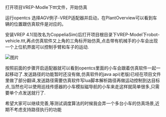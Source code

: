 打开项目VREP-Modle下ttt文件，开始仿真

运行opentcs 选择AGV例子-VREP适配器并启动，在PlantOverview可以看到车辆的位置跟仿真软件是对应的。

安装VREP 4.1(现改名为CoppeliaSim)后打开项目根目录下VREP-Model下robot-vehicle.ttt,再点仿真软件又上角的三角标开始仿真,点击带有机械手的小车会出现一个上位机界面可以控制手臂和车子的运动.

![图片](https://uploader.shimo.im/f/BtKFXjE4ipafvCy1.png!thumbnail)

按照前面的步骤开启适配器就可以看到opentcs里面的小车会跟着仿真软件一起一起移动了.发送路径的功能暂时还没有做,仿真软件的java api(老版)已经在项目文件里做了部分翻译,发送路径需要仿真软件写lua脚本解析路径再做运动控制到达目标点,当然也可以使用巡线传感器的小车模拟磁导航的小车来走这样就简单很多,只需要单个点发送就行了.

希望大家可以继续完善,等测试调度算法的时候我会弄一个多台小车的仿真场景,近期不考虑支持路径执行的功能


